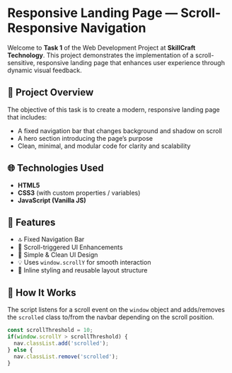 
# Responsive Landing Page — Scroll-Responsive Navigation

Welcome to **Task 1** of the Web Development Project at **SkillCraft Technology**. This project demonstrates the implementation of a scroll-sensitive, responsive landing page that enhances user experience through dynamic visual feedback.

## 📌 Project Overview

The objective of this task is to create a modern, responsive landing page that includes:

- A fixed navigation bar that changes background and shadow on scroll
- A hero section introducing the page’s purpose
- Clean, minimal, and modular code for clarity and scalability

## 🌐 Technologies Used

- **HTML5**
- **CSS3** (with custom properties / variables)
- **JavaScript (Vanilla JS)**

## 🚀 Features

- 🔝 Fixed Navigation Bar
- 🎯 Scroll-triggered UI Enhancements
- 🧱 Simple & Clean UI Design
- 💡 Uses `window.scrollY` for smooth interaction
- 💬 Inline styling and reusable layout structure

## 🔧 How It Works

The script listens for a scroll event on the `window` object and adds/removes the `scrolled` class to/from the navbar depending on the scroll position.

```javascript
const scrollThreshold = 10; 
if(window.scrollY > scrollThreshold) {
  nav.classList.add('scrolled');
} else {
  nav.classList.remove('scrolled');
}
